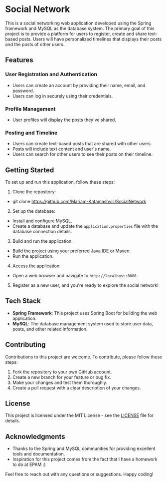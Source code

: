 # Social Network

This is a social networking web application developed using the Spring framework and MySQL as the database system. The primary goal of this project is to provide a platform for users to register, create and share text-based posts. Users will have personalized timelines that displays their posts and the posts of other users.

## Features

### User Registration and Authentication

- Users can create an account by providing their name, email, and password.
- Users can log in securely using their credentials.

### Profile Management

- User profiles will display the posts they've shared.

### Posting and Timeline

- Users can create text-based posts that are shared with other users.
- Posts will include text content and user's name.
- Users can search for other users to see their posts on their timeline.

[//]: # (## How the Project Works)

[//]: # ()
[//]: # (### ER Diagram of the Database)

[//]: # ()
[//]: # (This is the ER Diagram of the Project. We have following entities: User, Post, UserProfile, Following, Share.)

[//]: # ()
[//]: # (- The "User" entity represents individual users of the social media platform. It stores their personal information, including their names, email, date of birth, and profile picture.)

[//]: # (- The "Post" entity represents the posts or content shared by users on the platform. Each post is associated with a specific user and contains textual content.)

[//]: # (- The "Shares" entity represents instances where users share or repost content created by other users. It records the relationship between the sharing user, the post being shared, and the time of the share.)

[//]: # (- The "UserProfile" entity stores additional information about a user's profile. This may include a user's bio or description. It is linked to the respective user using the username as a foreign key.)

[//]: # (- The "Following" entity represents the relationship between users on the social network platform. It records who is following whom and when this relationship was established.)

[//]: # ()
[//]: # (![image]&#40;https://github.com/Mariam-Katamashvili/SocialNetwork/assets/127763064/2e0dc3ef-62e8-4bf7-a5dd-8d31cbb8cec6&#41;)

## Getting Started

To set up and run this application, follow these steps:

1. Clone the repository: 
- git clone https://github.com/Mariam-Katamashvili/SocialNetwork
 
2. Set up the database:
- Install and configure MySQL.
- Create a database and update the `application.properties` file with the database connection details.

3. Build and run the application:
- Build the project using your preferred Java IDE or Maven.
- Run the application.

4. Access the application:
- Open a web browser and navigate to `http://localhost:8080`.

5. Register as a new user, and you're ready to explore the social network!

## Tech Stack

- **Spring Framework**: This project uses Spring Boot for building the web application.
- **MySQL**: The database management system used to store user data, posts, and other related information.

## Contributing

Contributions to this project are welcome. To contribute, please follow these steps:

1. Fork the repository to your own GitHub account.
2. Create a new branch for your feature or bug fix.
3. Make your changes and test them thoroughly.
4. Create a pull request with a clear description of your changes.

## License

This project is licensed under the MIT License - see the [LICENSE](LICENSE) file for details.

## Acknowledgments

- Thanks to the Spring and MySQL communities for providing excellent tools and documentation.
- Inspiration for this project comes from the fact that I have a homework to do at EPAM :)

Feel free to reach out with any questions or suggestions. Happy coding!

